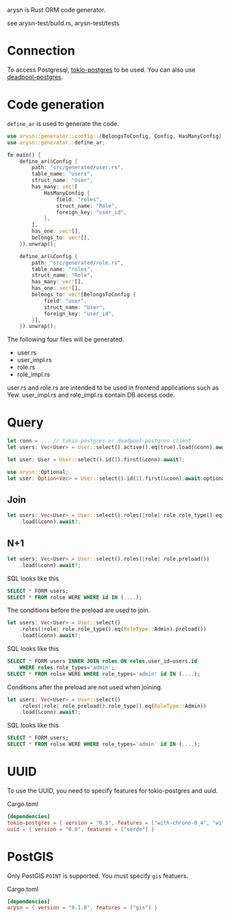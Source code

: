 arysn is Rust ORM code generator.

see arysn-test/build.rs, arysn-test/tests

# Connection

To access Postgresql, [tokio-postgres](https://crates.io/crates/tokio-postgres) to be used.
You can also use [deadpool-postgres](https://crates.io/crates/deadpool-postgres).

# Code generation

`define_ar` is used to generate the code.

``` rust
use arysn::generator::config::{BelongsToConfig, Config, HasManyConfig};
use arysn::generator::define_ar;

fn main() {
    define_ar(&Config {
        path: "src/generated/user.rs",
        table_name: "users",
        struct_name: "User",
        has_many: vec![
            HasManyConfig {
                field: "roles",
                struct_name: "Role",
                foreign_key: "user_id",
            },
        ],
        has_one: vec![],
        belongs_to: vec![],
    }).unwrap();

    define_ar(&Config {
        path: "src/generated/role.rs",
        table_name: "roles",
        struct_name: "Role",
        has_many: vec![],
        has_one: vec![],
        belongs_to: vec![BelongsToConfig {
            field: "user",
            struct_name: "User",
            foreign_key: "user_id",
        }],
    }).unwrap();
```

The following four files will be generated.

- user.rs
- user_impl.rs
- role.rs
- role_impl.rs

user.rs and role.rs are intended to be used in frontend applications such as Yew.
user_impl.rs and role_impl.rs contain DB access code.

# Query

``` rust
let conn = ... // tokio-postgres or deadpool-postgres client
let users: Vec<User> = User::select().active().eq(true).load(&conn).await?;

let user: User = User::select().id(1).first(&conn).await?;

use arysn::Optional;
let user: Option<Vec> = User::select().id(1).first(&conn).await.optional()?;
```

## Join

``` rust
let users: Vec<User> = User::select().roles(|role| role.role_type().eq(RoleType::Admin))
    .load(&conn).await?;
```

## N+1

``` rust
let users: Vec<User> = User::select().roles(|role| role.preload())
    .load(&conn).await?;
```

SQL looks like this

``` sql
SELECT * FORM users;
SELECT * FROM rolse WERE WHERE id IN (....);
```

The conditions before the preload are used to join.

``` rust
let users: Vec<User> = User::select()
    .roles(|role| role.role_type().eq(RoleType::Admin).preload())
    .load(&conn).await?;
```

SQL looks like this

``` sql
SELECT * FORM users INNER JOIN roles ON roles.user_id=users.id
    WHERE roles.role_types='admin';
SELECT * FROM rolse WERE WHERE role_types='admin' id IN (....);
```

Conditions after the preload are not used when joining.

``` rust
let users: Vec<User> = User::select()
    .roles(|role| role.preload().role_type().eq(RoleType::Admin))
    .load(&conn).await?;
```

SQL looks like this

``` sql
SELECT * FORM users;
SELECT * FROM rolse WERE WHERE role_types='admin' id IN (....);
```

# UUID

To use the UUID, you need to specify features for tokio-postgres and uuid.

Cargo.toml

``` toml
[dependencies]
tokio-postgres = { version = "0.5", features = ["with-chrono-0_4", "with-uuid-0_8"] }
uuid = { version = "0.8", features = ["serde"] }
```

# PostGIS

Only PostGIS `POINT` is supported.
You must specify `gis` featuers.

Cargo.toml

``` toml
[dependencies]
arysn = { version = "0.1.8", features = ["gis"] }
```
